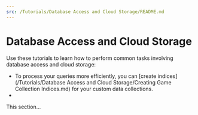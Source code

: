 ```yaml
---
src: /Tutorials/Database Access and Cloud Storage/README.md
---
```


# Database Access and Cloud Storage

Use these tutorials to learn how to perform common tasks involving database access and cloud storage:
* To process your queries more efficiently, you can [create indices](/Tutorials/Database Access and Cloud Storage/Creating Game Collection Indices.md) for your custom data collections.
*
This section...

